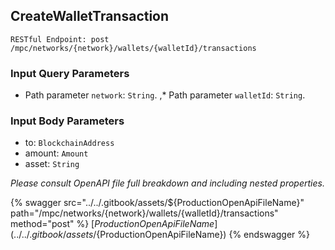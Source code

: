 
## CreateWalletTransaction
`RESTful Endpoint: post /mpc/networks/{network}/wallets/{walletId}/transactions`



### Input Query Parameters
* Path parameter `network`: `String`. ,* Path parameter `walletId`: `String`.  
  

### Input Body Parameters
* to: `BlockchainAddress` 
* amount: `Amount` 
* asset: `String` 

_Please consult OpenAPI file full breakdown and including nested properties._


{% swagger src="../../.gitbook/assets/${ProductionOpenApiFileName}" path="/mpc/networks/{network}/wallets/{walletId}/transactions" method="post" %}
[${ProductionOpenApiFileName}](../../.gitbook/assets/${ProductionOpenApiFileName})
{% endswagger %}
